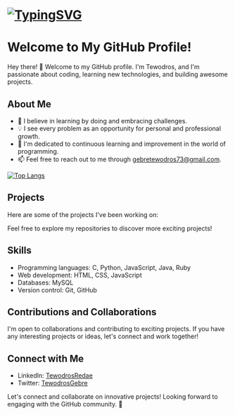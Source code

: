 # [![TypingSVG](https://readme-typing-svg.demolab.com?lines=Hey!!!;You+Are+Welcome+To+My+Profile;My+Name+Is+TEWODROS;I+am+student+of+ALX+SE;Part+of+Holberton+School+curriculum;I+believe+that+each+problem;is+an+opportunity+for;personal+and+professional+growth;on+the+path+to+success)](https://git.io/typing-svg)
<!--
### Hi there 👋, I'm Tewodros Software Engineering student at ALX from Ethiopia</h1>
<h3 align="center">Embracing challenges is my motto, as I believe that each problem is an opportunity for personal and professional growth on the path to success.</h3>

**Gebretewodros73/Gebretewodros73** is a ✨ _special_ ✨ repository because its `README.md` (this file) appears on your GitHub profile.

Here are some ideas to get you started:

- 🔭 I’m currently working on ...
- 🌱 I’m currently learning ...
- 👯 I’m looking to collaborate on ...
- 🤔 I’m looking for help with ...
- 💬 Ask me about ...
- 📫 How to reach me: ...
- 😄 Pronouns: ...
- ⚡ Fun fact: ...
-->
# Welcome to My GitHub Profile!

Hey there! 👋 Welcome to my GitHub profile. I'm Tewodros, and I'm passionate about coding, learning new technologies, and building awesome projects.

## About Me

- 🌱 I believe in learning by doing and embracing challenges.
- 💡 I see every problem as an opportunity for personal and professional growth.
- 🚀 I'm dedicated to continuous learning and improvement in the world of programming.
- 📫 Feel free to reach out to me through [gebretewodros73@gmail.com](mailto:gebretewodros73@gmail.com).

[![Top Langs](https://github-readme-stats.vercel.app/api/top-langs/?username=gebretewodros73&layout=compact)](https://github.com/gebretewodros73/github-readme-stats)

## Projects

Here are some of the projects I've been working on:
<!--
- [Project 1](https://github.com/your-username/project-1): Brief description of the project.
- [Project 2](https://github.com/your-username/project-2): Brief description of the project.
- [Project 3](https://github.com/your-username/project-3): Brief description of the project.
-->
Feel free to explore my repositories to discover more exciting projects!

## Skills

- Programming languages: C, Python, JavaScript, Java, Ruby
- Web development: HTML, CSS, JavaScript
- Databases: MySQL
- Version control: Git, GitHub

## Contributions and Collaborations

I'm open to collaborations and contributing to exciting projects. If you have any interesting projects or ideas, let's connect and work together!

## Connect with Me

- LinkedIn: [TewodrosRedae](https://www.linkedin.com/in/tewodros-redae-14ba68116)
- Twitter: [TewodrosGebre](https://twitter.com/TewodrosGebre8)
<!--
- Personal Website: [https://www.yourwebsite.com](https://www.yourwebsite.com)
-->
Let's connect and collaborate on innovative projects! Looking forward to engaging with the GitHub community. 🌟


